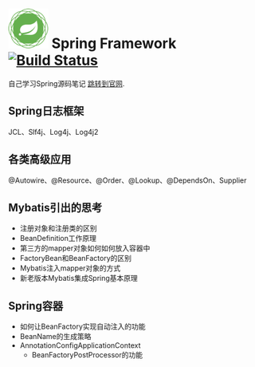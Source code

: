 # <img src="src/docs/asciidoc/images/spring-framework.png" width="80" height="80"> Spring Framework [![Build Status](https://ci.spring.io/api/v1/teams/spring-framework/pipelines/spring-framework-5.2.x/jobs/build/badge)](https://ci.spring.io/teams/spring-framework/pipelines/spring-framework-5.2.x?groups=Build")

自己学习Spring源码笔记
[跳转到官网](https://spring.io/projects). 


## Spring日志框架
JCL、Slf4j、Log4j、Log4j2

## 各类高级应用
@Autowire、@Resource、@Order、@Lookup、@DependsOn、Supplier

## Mybatis引出的思考
- 注册对象和注册类的区别
- BeanDefinition工作原理
- 第三方的mapper对象如何如何放入容器中
- FactoryBean和BeanFactory的区别
- Mybatis注入mapper对象的方式
- 新老版本Mybatis集成Spring基本原理

## Spring容器
- 如何让BeanFactory实现自动注入的功能
- BeanName的生成策略
- AnnotationConfigApplicationContext
  - BeanFactoryPostProcessor的功能